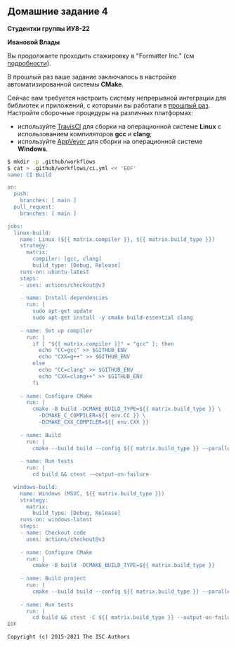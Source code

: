 ## Домашние задание 4

**Студентки группы ИУ8-22**

**Ивановой Влады**

Вы продолжаете проходить стажировку в "Formatter Inc." (см [подробности](https://github.com/tp-labs/lab03#Homework)).

В прошлый раз ваше задание заключалось в настройке автоматизированной системы **CMake**.

Сейчас вам требуется настроить систему непрерывной интеграции для библиотек и приложений, с которыми вы работали в [прошлый раз](https://github.com/tp-labs/lab03#Homework). Настройте сборочные процедуры на различных платформах:
* используйте [TravisCI](https://travis-ci.com/) для сборки на операционной системе **Linux** с использованием компиляторов **gcc** и **clang**;
* используйте [AppVeyor](https://www.appveyor.com/) для сборки на операционной системе **Windows**.
```sh
$ mkdir -p .github/workflows
$ cat > .github/workflows/ci.yml << 'EOF'
name: CI Build

on:
  push:
    branches: [ main ]
  pull_request:
    branches: [ main ]

jobs:
  linux-build:
    name: Linux (${{ matrix.compiler }}, ${{ matrix.build_type }})
    strategy:
      matrix:
        compiler: [gcc, clang]
        build_type: [Debug, Release]
    runs-on: ubuntu-latest
    steps:
    - uses: actions/checkout@v3
    
    - name: Install dependencies
      run: |
        sudo apt-get update
        sudo apt-get install -y cmake build-essential clang
        
    - name: Set up compiler
      run: |
        if [ "${{ matrix.compiler }}" = "gcc" ]; then
          echo "CC=gcc" >> $GITHUB_ENV
          echo "CXX=g++" >> $GITHUB_ENV
        else
          echo "CC=clang" >> $GITHUB_ENV
          echo "CXX=clang++" >> $GITHUB_ENV
        fi
        
    - name: Configure CMake
      run: |
        cmake -B build -DCMAKE_BUILD_TYPE=${{ matrix.build_type }} \
          -DCMAKE_C_COMPILER=${{ env.CC }} \
          -DCMAKE_CXX_COMPILER=${{ env.CXX }}
          
    - name: Build
      run: |
        cmake --build build --config ${{ matrix.build_type }} --parallel 2
        
    - name: Run tests
      run: |
        cd build && ctest --output-on-failure

  windows-build:
    name: Windows (MSVC, ${{ matrix.build_type }})
    strategy:
      matrix:
        build_type: [Debug, Release]
    runs-on: windows-latest
    steps:
    - name: Checkout code
      uses: actions/checkout@v3
      
    - name: Configure CMake
      run: |
        cmake -B build -DCMAKE_BUILD_TYPE=${{ matrix.build_type }}
        
    - name: Build project
      run: |
        cmake --build build --config ${{ matrix.build_type }} --parallel 2
        
    - name: Run tests
      run: |
        cd build && ctest -C ${{ matrix.build_type }} --output-on-failure
EOF

```

```
Copyright (c) 2015-2021 The ISC Authors
```
